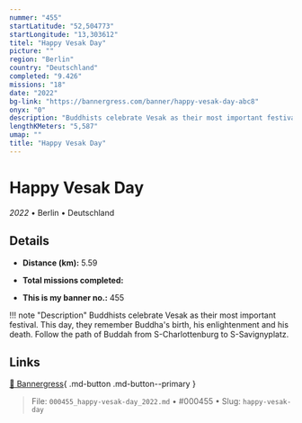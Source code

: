 ```yaml
---
nummer: "455"
startLatitude: "52,504773"
startLongitude: "13,303612"
titel: "Happy Vesak Day"
picture: ""
region: "Berlin"
country: "Deutschland"
completed: "9.426"
missions: "18"
date: "2022"
bg-link: "https://bannergress.com/banner/happy-vesak-day-abc8"
onyx: "0"
description: "Buddhists celebrate Vesak as their most important festival. This day, they remember Buddha's birth, his enlightenment and his death. Follow the path of Buddah from S-Charlottenburg to S-Savignyplatz."
lengthKMeters: "5,587"
umap: ""
title: "Happy Vesak Day"
---
```

# Happy Vesak Day

*2022* • Berlin • Deutschland



## Details
- **Distance (km):** 5.59

- **Total missions completed:** 
- **This is my banner no.:** 455


!!! note "Description"
    Buddhists celebrate Vesak as their most important festival. This day, they remember Buddha's birth, his enlightenment and his death. Follow the path of Buddah from S-Charlottenburg to S-Savignyplatz.



## Links
[🔗 Bannergress](https://bannergress.com/banner/happy-vesak-day-abc8){ .md-button .md-button--primary }



> File: `000455_happy-vesak-day_2022.md` • #000455 • Slug: `happy-vesak-day`
